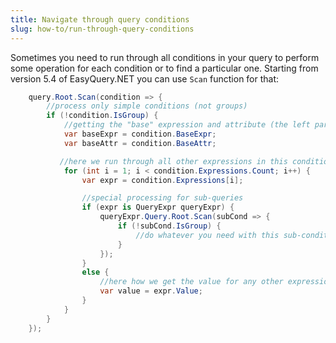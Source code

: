 ```yaml
---
title: Navigate through query conditions
slug: how-to/run-through-query-conditions
---
```


Sometimes you need to run through all conditions in your query to perform some operation for each condition or to find a particular one. 
Starting from version 5.4 of EasyQuery.NET you can use `Scan` function for that: 

```c#
    query.Root.Scan(condition => {
        //process only simple conditions (not groups)
	    if (!condition.IsGroup) {
		    //getting the "base" expression and attribute (the left part of the condition)
            var baseExpr = condition.BaseExpr;
            var baseAttr = condition.BaseAttr;

           //here we run through all other expressions in this condition (except the first one) and check their values
            for (int i = 1; i < condition.Expressions.Count; i++) {
                var expr = condition.Expressions[i];

				//special processing for sub-queries
                if (expr is QueryExpr queryExpr) {
                    queryExpr.Query.Root.Scan(subCond => {
                        if (!subCond.IsGroup) {
                            //do whatever you need with this sub-condition
                        }
                    });
                }
                else {
				    //here how we get the value for any other expression (except the sub-query)
                    var value = expr.Value;
                }
            }
        }
    });
```